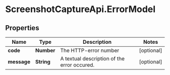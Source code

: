 # ScreenshotCaptureApi.ErrorModel

## Properties
Name | Type | Description | Notes
------------ | ------------- | ------------- | -------------
**code** | **Number** | The HTTP-error number | [optional] 
**message** | **String** | A textual description of the error occured. | [optional] 
